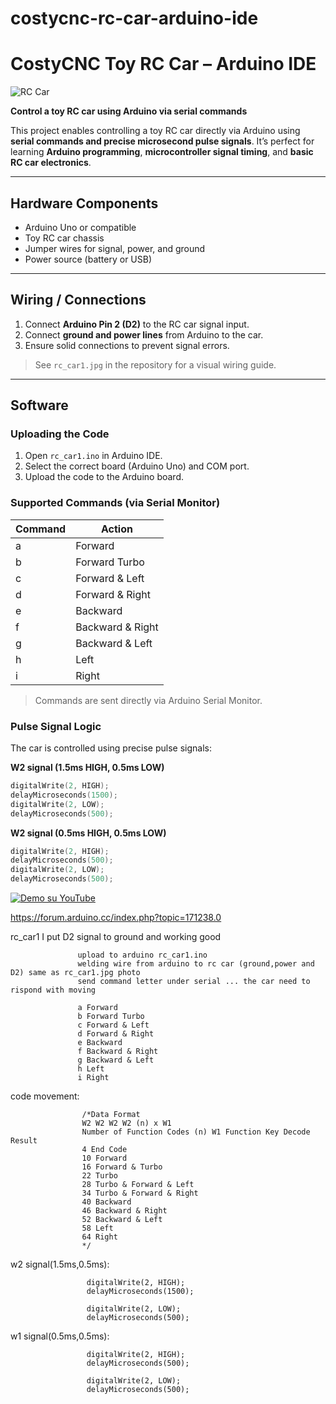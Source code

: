 # costycnc-rc-car-arduino-ide

# CostyCNC Toy RC Car – Arduino IDE

![RC Car](rc_car1.jpg)

**Control a toy RC car using Arduino via serial commands**  

This project enables controlling a toy RC car directly via Arduino using **serial commands and precise microsecond pulse signals**. It’s perfect for learning **Arduino programming**, **microcontroller signal timing**, and **basic RC car electronics**.

---

## Hardware Components

- Arduino Uno or compatible  
- Toy RC car chassis  
- Jumper wires for signal, power, and ground  
- Power source (battery or USB)  

---

## Wiring / Connections

1. Connect **Arduino Pin 2 (D2)** to the RC car signal input.  
2. Connect **ground and power lines** from Arduino to the car.  
3. Ensure solid connections to prevent signal errors.  

> See `rc_car1.jpg` in the repository for a visual wiring guide.

---

## Software

### Uploading the Code

1. Open `rc_car1.ino` in Arduino IDE.  
2. Select the correct board (Arduino Uno) and COM port.  
3. Upload the code to the Arduino board.

### Supported Commands (via Serial Monitor)

| Command | Action |
|---------|--------|
| a       | Forward |
| b       | Forward Turbo |
| c       | Forward & Left |
| d       | Forward & Right |
| e       | Backward |
| f       | Backward & Right |
| g       | Backward & Left |
| h       | Left |
| i       | Right |

> Commands are sent directly via Arduino Serial Monitor.

### Pulse Signal Logic

The car is controlled using precise pulse signals:

**W2 signal (1.5ms HIGH, 0.5ms LOW)**

```cpp
digitalWrite(2, HIGH);
delayMicroseconds(1500);
digitalWrite(2, LOW);
delayMicroseconds(500);
```

**W2 signal (0.5ms HIGH, 0.5ms LOW)**

```cpp
digitalWrite(2, HIGH);
delayMicroseconds(500);
digitalWrite(2, LOW);
delayMicroseconds(500);
```

[![Demo su YouTube](https://img.youtube.com/vi/47f06ZAZPy8/0.jpg)](https://www.youtube.com/watch?v=47f06ZAZPy8)



https://forum.arduino.cc/index.php?topic=171238.0

rc_car1  I put D2 signal to ground and working good       
                   
                   upload to arduino rc_car1.ino
                   welding wire from arduino to rc car (ground,power and D2) same as rc_car1.jpg photo
                   send command letter under serial ... the car need to rispond with moving
                   
                   a Forward 
                   b Forward Turbo 
                   c Forward & Left 
                   d Forward & Right
                   e Backward
                   f Backward & Right
                   g Backward & Left
                   h Left
                   i Right


 code movement:

                    /*Data Format
                    W2 W2 W2 W2 (n) x W1 
                    Number of Function Codes (n) W1 Function Key Decode Result
                    4 End Code
                    10 Forward
                    16 Forward & Turbo
                    22 Turbo
                    28 Turbo & Forward & Left
                    34 Turbo & Forward & Right
                    40 Backward
                    46 Backward & Right
                    52 Backward & Left
                    58 Left
                    64 Right
                    */

 w2 signal(1.5ms,0.5ms):
 
                     digitalWrite(2, HIGH);
                     delayMicroseconds(1500);
                  
                     digitalWrite(2, LOW);
                     delayMicroseconds(500);

w1 signal(0.5ms,0.5ms):

                     digitalWrite(2, HIGH);
                     delayMicroseconds(500);
                  
                     digitalWrite(2, LOW);
                     delayMicroseconds(500);                     
